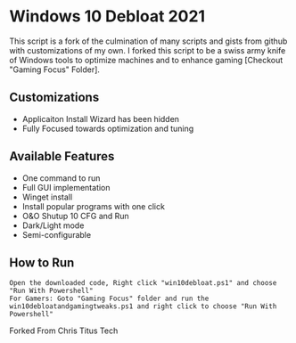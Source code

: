 # Windows 10 Debloat 2021
This script is a fork of the culmination of many scripts and gists from github with customizations of my own. I forked this script to be a swiss army knife of Windows tools to optimize machines and to enhance gaming [Checkout "Gaming Focus" Folder].

## Customizations
- Applicaiton Install Wizard has been hidden
- Fully Focused towards optimization and tuning


## Available Features
- One command to run
- Full GUI implementation
- Winget install
- Install popular programs with one click
- O&O Shutup 10 CFG and Run
- Dark/Light mode
- Semi-configurable

## How to Run

```
Open the downloaded code, Right click "win10debloat.ps1" and choose "Run With Powershell"
For Gamers: Goto "Gaming Focus" folder and run the win10debloatandgamingtweaks.ps1 and right click to choose "Run With Powershell"
```

Forked From Chris Titus Tech
